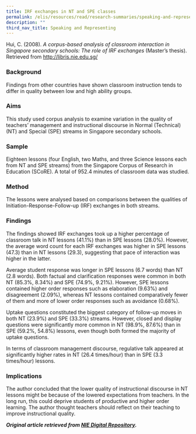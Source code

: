 ```yaml
---
title: IRF exchanges in NT and SPE classes
permalink: /elis/resources/read/research-summaries/speaking-and-representing/irf-exchanges-in-nt-and-spe-class/
description: ""
third_nav_title: Speaking and Representing
---
```

Hui, C. (2008). _A corpus-based analysis of classroom interaction in Singapore secondary schools: The role of IRF exchanges_ (Master’s thesis). Retrieved from http://libris.nie.edu.sg/

### Background

Findings from other countries have shown classroom instruction tends to differ in quality between low and high ability groups.

### Aims

This study used corpus analysis to examine variation in the quality of teachers’ management and instructional discourse in Normal (Technical) (NT) and Special (SPE) streams in Singapore secondary schools.

### Sample

Eighteen lessons (four English, two Maths, and three Science lessons each from NT and SPE streams) from the Singapore Corpus of Research in Education (SCoRE). A total of 952.4 minutes of classroom data was studied.

### Method

The lessons were analysed based on comparisons between the qualities of Initiation-Response-Follow-up (IRF) exchanges in both streams.

### Findings

The findings showed IRF exchanges took up a higher percentage of classroom talk in NT lessons (41.1%) than in SPE lessons (28.0%). However, the average word count for each IRF exchanges was higher in SPE lessons (47.3) than in NT lessons (29.3), suggesting that pace of interaction was higher in the latter.

Average student response was longer in SPE lessons (6.7 words) than NT (2.8 words). Both factual and clarification responses were common in both NT (85.3%, 8.34%) and SPE (74.9%, 9.21%). However, SPE lessons contained higher order responses such as elaboration (9.63%) and disagreement (2.09%), whereas NT lessons contained comparatively fewer of them and more of lower order responses such as avoidance (0.68%).

Uptake questions constituted the biggest category of follow-up moves in both NT (23.9%) and SPE (33.3%) streams. However, closed and display questions were significantly more common in NT (98.9%, 87.6%) than in SPE (59.2%, 54.8%) lessons, even though both formed the majority of uptake questions.

In terms of classroom management discourse, regulative talk appeared at significantly higher rates in NT (26.4 times/hour) than in SPE (3.3 times/hour) lessons.

### Implications

The author concluded that the lower quality of instructional discourse in NT lessons might be because of the lowered expectations from teachers. In the long run, this could deprive students of productive and higher order learning. The author thought teachers should reflect on their teaching to improve instructional quality.


**_Original article retrieved from [NIE Digital Repository](https://repository.nie.edu.sg/)._**
